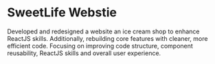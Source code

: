 # SweetLife Webstie

Developed and redesigned a website an ice cream shop to enhance ReactJS skills. Additionally, rebuilding core features with cleaner, more efficient code. Focusing on improving code structure, component reusability, ReactJS skills and overall user experience.
